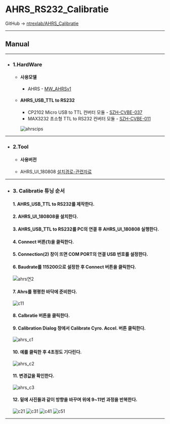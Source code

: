 # AHRS_RS232_Calibratie
GitHub -> [ntrexlab/AHRS_Calibratie](https://github.com/ntrexlab/AHRS_Calibratie)
***
## **Manual**
***
* ### 1.HardWare
    * #### 사용모델
         - AHRS - [MW_AHRSv1](http://www.devicemart.co.kr/goods/view?no=1310790)
        
    * #### AHRS_USB_TTL to RS232
         - CP2102 Micro USB to TTL 컨버터 모듈 - [SZH-CVBE-037](http://www.devicemart.co.kr/goods/view?no=1326839)
         - MAX3232 초소형 TTL to RS232 컨버터 모듈 - [SZH-CVBE-011](http://www.devicemart.co.kr/goods/view?no=1324909)

      ![ahrscips](https://user-images.githubusercontent.com/85467544/121143026-8c926580-c877-11eb-988e-d54908e76921.png)


***
* ### 2.Tool
    * #### 사용버전
    - AHRS_UI_180808 [설치경로-관련자료](http://www.devicemart.co.kr/goods/view?no=1310790#goods_file)
***

* ### 3. Calibratie 튜닝 순서    
    #### 1. AHRS_USB_TTL to RS232를 제작한다.
    #### 2. AHRS_UI_180808을 설치한다.
    #### 3. AHRS_USB_TTL to RS232를 PC의 연결 후 AHRS_UI_180808 실행한다.
    #### 4. Connect 버튼(1)을 클릭한다.
    #### 5. Connection(2) 창이 뜨면 COM PORT의 연결 USB 번호를 설정한다.
    #### 6. Baudrate를 115200으로 설정한 후 Connect 버튼을 클릭한다.
    ![ahrs연2](https://user-images.githubusercontent.com/85467544/121149422-9dde7080-c87d-11eb-836c-896bacefdc12.png)
    #### 7. Ahrs를 평평한 바닥에 준비한다.
    ![c11](https://user-images.githubusercontent.com/85467544/121115658-5b526f00-c850-11eb-9829-354e7563ae70.png)
    #### 8. Calbratie 버튼을 클릭한다.
    #### 9. Calibration Dialog 창에서 Calibrate Cyro. Accel. 버튼 클릭한다.
    ![ahrs_c1](https://user-images.githubusercontent.com/85467544/121149744-e0a04880-c87d-11eb-996c-881c912789cf.PNG)
    #### 10. 예를 클릭한 후 4초정도 기다린다.
    ![ahrs_c2](https://user-images.githubusercontent.com/85467544/121149750-e1d17580-c87d-11eb-8ed3-9e025c4fc132.PNG)
    #### 11. 변경값을 확인한다.
    ![ahrs_c3](https://user-images.githubusercontent.com/85467544/121149030-4213e780-c87d-11eb-97f7-308263671212.PNG)
    #### 12. 밑에 사진들과 같이 방향을 바꾸며 위에 9~11번 과정을 반복한다.
    ![c21](https://user-images.githubusercontent.com/85467544/121115669-5e4d5f80-c850-11eb-9ce7-2a2808b27ada.png)
    ![c31](https://user-images.githubusercontent.com/85467544/121115674-60172300-c850-11eb-9b54-b31c011fec23.png)
    ![c41](https://user-images.githubusercontent.com/85467544/121115678-61485000-c850-11eb-9b42-d1e9c1cf69ff.png)
    ![c51](https://user-images.githubusercontent.com/85467544/121115685-63121380-c850-11eb-8326-062c7a2ba574.png)
***
